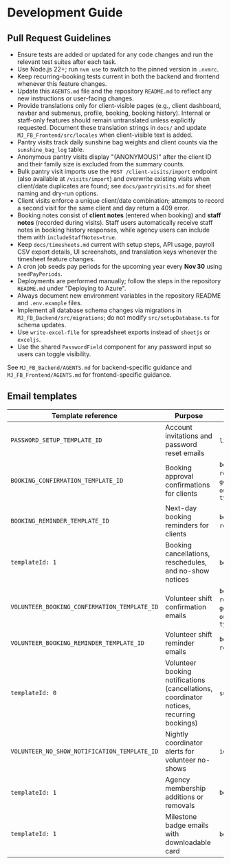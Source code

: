 # Development Guide

## Pull Request Guidelines

- Ensure tests are added or updated for any code changes and run the relevant test suites after each task.
- Use Node.js 22+; run `nvm use` to switch to the pinned version in `.nvmrc`.
- Keep recurring-booking tests current in both the backend and frontend whenever this feature changes.
- Update this `AGENTS.md` file and the repository `README.md` to reflect any new instructions or user-facing changes.
- Provide translations only for client-visible pages (e.g., client dashboard, navbar and submenus, profile, booking, booking history). Internal or staff-only features should remain untranslated unless explicitly requested. Document these translation strings in `docs/` and update `MJ_FB_Frontend/src/locales` when client-visible text is added.
- Pantry visits track daily sunshine bag weights and client counts via the `sunshine_bag_log` table.
- Anonymous pantry visits display "(ANONYMOUS)" after the client ID and their family size is excluded from the summary counts.
- Bulk pantry visit imports use the `POST /client-visits/import` endpoint (also available at `/visits/import`) and overwrite existing visits when client/date duplicates are found; see `docs/pantryVisits.md` for sheet naming and dry-run options.
- Client visits enforce a unique client/date combination; attempts to record a second visit for the same client and day return a 409 error.
- Booking notes consist of **client notes** (entered when booking) and **staff notes** (recorded during visits). Staff users automatically receive staff notes in booking history responses, while agency users can include them with `includeStaffNotes=true`.
- Keep `docs/timesheets.md` current with setup steps, API usage, payroll CSV export details, UI screenshots, and translation keys whenever the timesheet feature changes.
- A cron job seeds pay periods for the upcoming year every **Nov 30** using `seedPayPeriods`.
- Deployments are performed manually; follow the steps in the repository `README.md` under "Deploying to Azure".
- Always document new environment variables in the repository README and `.env.example` files.
- Implement all database schema changes via migrations in `MJ_FB_Backend/src/migrations`; do not modify `src/setupDatabase.ts` for schema updates.
- Use `write-excel-file` for spreadsheet exports instead of `sheetjs` or `exceljs`.
- Use the shared `PasswordField` component for any password input so users can toggle visibility.

See `MJ_FB_Backend/AGENTS.md` for backend-specific guidance and `MJ_FB_Frontend/AGENTS.md` for frontend-specific guidance.

## Email templates

| Template reference | Purpose | Params |
| ------------------- | ------- | ------ |
| `PASSWORD_SETUP_TEMPLATE_ID` | Account invitations and password reset emails | `link`, `token` |
| `BOOKING_CONFIRMATION_TEMPLATE_ID` | Booking approval confirmations for clients | `body`, `cancelLink`, `rescheduleLink`, `googleCalendarLink`, `outlookCalendarLink`, `type` |
| `BOOKING_REMINDER_TEMPLATE_ID` | Next-day booking reminders for clients | `body`, `cancelLink`, `rescheduleLink`, `type` |
| `templateId: 1` | Booking cancellations, reschedules, and no-show notices | `body`, `type` |
| `VOLUNTEER_BOOKING_CONFIRMATION_TEMPLATE_ID` | Volunteer shift confirmation emails | `body`, `cancelLink`, `rescheduleLink`, `googleCalendarLink`, `outlookCalendarLink`, `type` |
| `VOLUNTEER_BOOKING_REMINDER_TEMPLATE_ID` | Volunteer shift reminder emails | `body`, `cancelLink`, `rescheduleLink`, `type` |
| `templateId: 0` | Volunteer booking notifications (cancellations, coordinator notices, recurring bookings) | `subject`, `body` |
| `VOLUNTEER_NO_SHOW_NOTIFICATION_TEMPLATE_ID` | Nightly coordinator alerts for volunteer no-shows | `ids` |
| `templateId: 1` | Agency membership additions or removals | `body` |
| `templateId: 1` | Milestone badge emails with downloadable card | `body`, `cardUrl` |
